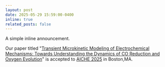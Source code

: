 ```yaml
---
layout: post
date: 2025-05-29 15:59:00-0400
inline: true
related_posts: false
---
```


A simple inline announcement.

Our paper titled "[Transient Microkinetic Modeling of Electrochemical Mechanisms: Towards Understanding the Dynamics of CO Reduction and Oxygen Evolution](https://chemrxiv.org/engage/chemrxiv/article-details/680f5826927d1c2e661f125c)" is accepted to [AICHE 2025](https://www.aiche.org/conferences/aiche-annual-meeting/2025) in Boston,MA.
